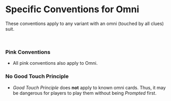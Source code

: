 # Specific Conventions for Omni

These conventions apply to any variant with an omni (touched by all clues) suit.

<br />

### Pink Conventions

- All pink conventions also apply to Omni.

### No Good Touch Principle

- *Good Touch Principle* does **not** apply to known omni cards. Thus, it may be dangerous for players to play them without being *Prompted* first.
